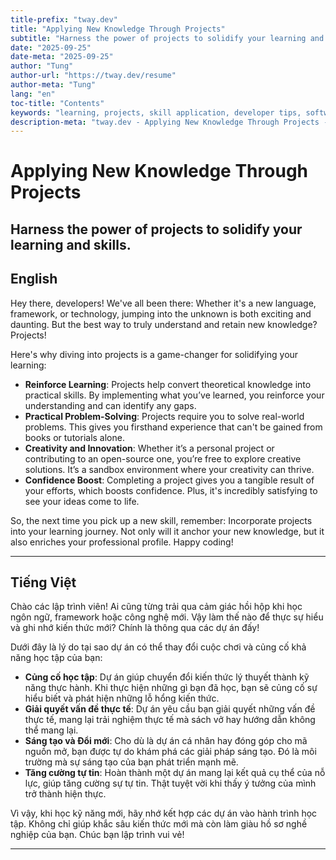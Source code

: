 ```yaml
---
title-prefix: "tway.dev"
title: "Applying New Knowledge Through Projects"
subtitle: "Harness the power of projects to solidify your learning and skills."
date: "2025-09-25"
date-meta: "2025-09-25"
author: "Tung"
author-url: "https://tway.dev/resume"
author-meta: "Tung"
lang: "en"
toc-title: "Contents"
keywords: "learning, projects, skill application, developer tips, software engineering"
description-meta: "tway.dev - Applying New Knowledge Through Projects - Harness the power of projects to solidify your learning and skills."
---
```


# Applying New Knowledge Through Projects
## Harness the power of projects to solidify your learning and skills.

## English
Hey there, developers! We've all been there: Whether it's a new language, framework, or technology, jumping into the unknown is both exciting and daunting. But the best way to truly understand and retain new knowledge? Projects! 

Here's why diving into projects is a game-changer for solidifying your learning:

- **Reinforce Learning**: Projects help convert theoretical knowledge into practical skills. By implementing what you’ve learned, you reinforce your understanding and can identify any gaps.
- **Practical Problem-Solving**: Projects require you to solve real-world problems. This gives you firsthand experience that can't be gained from books or tutorials alone.
- **Creativity and Innovation**: Whether it’s a personal project or contributing to an open-source one, you’re free to explore creative solutions. It’s a sandbox environment where your creativity can thrive.
- **Confidence Boost**: Completing a project gives you a tangible result of your efforts, which boosts confidence. Plus, it's incredibly satisfying to see your ideas come to life.

So, the next time you pick up a new skill, remember: Incorporate projects into your learning journey. Not only will it anchor your new knowledge, but it also enriches your professional profile. Happy coding!

---

## Tiếng Việt
Chào các lập trình viên! Ai cũng từng trải qua cảm giác hồi hộp khi học ngôn ngữ, framework hoặc công nghệ mới. Vậy làm thế nào để thực sự hiểu và ghi nhớ kiến thức mới? Chính là thông qua các dự án đấy!

Dưới đây là lý do tại sao dự án có thể thay đổi cuộc chơi và củng cố khả năng học tập của bạn:

- **Củng cố học tập**: Dự án giúp chuyển đổi kiến thức lý thuyết thành kỹ năng thực hành. Khi thực hiện những gì bạn đã học, bạn sẽ củng cố sự hiểu biết và phát hiện những lỗ hổng kiến thức.
- **Giải quyết vấn đề thực tế**: Dự án yêu cầu bạn giải quyết những vấn đề thực tế, mang lại trải nghiệm thực tế mà sách vở hay hướng dẫn không thể mang lại.
- **Sáng tạo và Đổi mới**: Cho dù là dự án cá nhân hay đóng góp cho mã nguồn mở, bạn được tự do khám phá các giải pháp sáng tạo. Đó là môi trường mà sự sáng tạo của bạn phát triển mạnh mẽ.
- **Tăng cường tự tin**: Hoàn thành một dự án mang lại kết quả cụ thể của nỗ lực, giúp tăng cường sự tự tin. Thật tuyệt vời khi thấy ý tưởng của mình trở thành hiện thực.

Vì vậy, khi học kỹ năng mới, hãy nhớ kết hợp các dự án vào hành trình học tập. Không chỉ giúp khắc sâu kiến thức mới mà còn làm giàu hồ sơ nghề nghiệp của bạn. Chúc bạn lập trình vui vẻ!

---